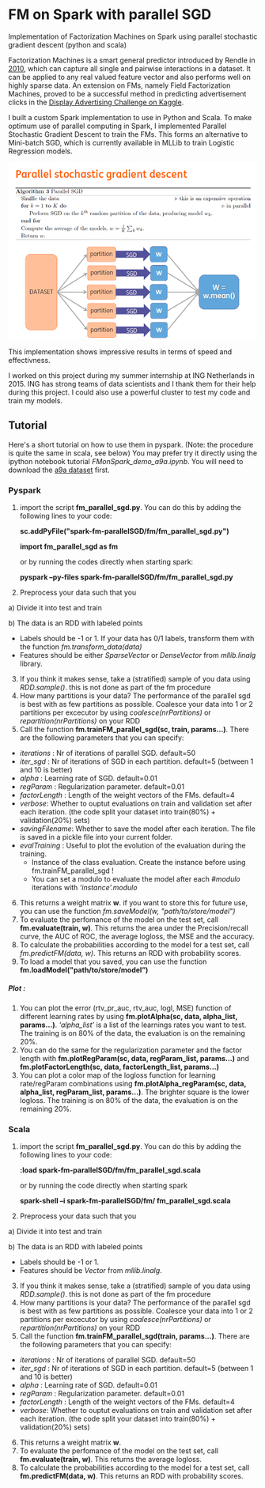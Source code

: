 # FM on Spark with parallel SGD

Implementation of Factorization Machines on Spark using parallel stochastic gradient descent (python and scala)

Factorization Machines is a smart general predictor introduced by Rendle in [2010](http://www.ismll.uni-hildesheim.de/pub/pdfs/Rendle2010FM.pdf), which can capture all single and pairwise interactions in a dataset. It can be applied to any real valued feature vector and also performs well on highly sparse data. An extension on FMs, namely Field Factorization Machines, proved to be a successful method in predicting advertisement clicks in the [Display Advertising Challenge on Kaggle](https://www.kaggle.com/c/criteo-display-ad-challenge/forums/t/10555/3-idiots-solution-libffm).

I built a custom Spark implementation to use in Python and Scala.
To make optimum use of  parallel computing in Spark, I implemented Parallel Stochastic Gradient Descent to train the FMs. This forms an alternative to Mini-batch SGD, which is currently available in MLLib to train Logistic Regression models.

 ![parallel-sgd](img/parallel_sgd.PNG)
 
 

This implementation shows impressive results in terms of speed and effectivness.



I worked on this project during my summer internship at ING Netherlands in 2015. ING has strong teams of data scientists and I thank them for their help during this project. I could also use a powerful cluster to test my code and train my models.


## Tutorial
Here's a short tutorial on how to use them in pyspark. (Note: the procedure is quite the same in scala, see below)
You may prefer try it directly using the ipython notebook tutorial *FMonSpark_demo_a9a.ipynb*. You will need to download the [a9a dataset](https://www.csie.ntu.edu.tw/~cjlin/libsvmtools/datasets/binary.html#a9a) first.



### Pyspark

1. import the script **fm_parallel_sgd.py**. You can do this by adding the following lines to your code:

   **sc.addPyFile("spark-fm-parallelSGD/fm/fm_parallel_sgd.py")**

   **import fm_parallel_sgd as fm**

   or by running the codes directly when starting spark:

   **pyspark –py-files spark-fm-parallelSGD/fm/fm_parallel_sgd.py**


2. Preprocess your data such that you

 a) Divide it into test and train
 
 b) The data is an RDD with labeled points
  - Labels should be -1 or 1. If your data has 0/1 labels, transform them with the function *fm.transform_data(data)*
  - Features should be either *SparseVector* or *DenseVector* from *mllib.linalg* library.

3. If you think it makes sense, take a (stratified) sample of you data using *RDD.sample()*. this is not done as part of the fm procedure
4. How many partitions is your data? The performance of the parallel sgd is best with as few partitions as possible. Coalesce your data into 1 or 2 partitions per excecutor by using *coalesce(nrPartitions)* or *repartition(nrPartitions)* on your RDD
5. Call the function **fm.trainFM_parallel_sgd(sc, train, params...)**. There are the following parameters that you can specify:
 - *iterations* : Nr of iterations of parallel SGD. default=50
 - *iter_sgd* : Nr of iterations of SGD in each partition. default=5 (between 1 and 10 is better)
 - *alpha* : Learning rate of SGD. default=0.01
 - *regParam* : Regularization parameter. default=0.01
 - *factorLength* : Length of the weight vectors of the FMs. default=4
 - *verbose*: Whether to ouptut evaluations on train and validation set after each iteration. (the code split your dataset into train(80%) + validation(20%) sets)
 - *savingFilename*: Whether to save the model after each iteration. The file is saved in a pickle file into your current folder.
 - *evalTraining* : Useful to plot the evolution of the evaluation during the training.
   - Instance of the class evaluation. Create the instance before using fm.trainFM_parallel_sgd !
    - You can set a modulo to evaluate the model after each *#modulo* iterations with *‘instance’.modulo*

6. This returns a weight matrix **w**. if you want to store this for future use, you can use the function *fm.saveModel(w, "path/to/store/model")*
7. To evaluate the perfomance of the model on the test set, call **fm.evaluate(train, w)**. This returns the area under the Precision/recall curve, the AUC of ROC, the average logloss, the MSE and the accuracy.
8. To calculate the probabilities according to the model for a test set, call *fm.predictFM(data, w)*. This returns an RDD with probability scores.
9. To load a model that you saved, you can use the function **fm.loadModel("path/to/store/model”)**

##### Plot :
1. You can plot the error (rtv_pr_auc, rtv_auc, logl, MSE) function of different learning rates by using **fm.plotAlpha(sc, data, alpha_list, params…)**. *'alpha_list’* is a list of the learnings rates you want to test. The training is on 80% of the data, the evaluation is on the remaining 20%.
2. You can do the same for the regularization parameter and the factor length with **fm.plotRegParam(sc, data, regParam_list, params…)** and **fm.plotFactorLength(sc, data, factorLength_list, params…)**
3. You can plot a color map of the logloss function for learning rate/regParam combinations using **fm.plotAlpha_regParam(sc, data, alpha_list, regParam_list, params…)**. The brighter square is the lower logloss. The training is on 80% of the data, the evaluation is on the remaining 20%.


### Scala

1. import the script **fm_parallel_sgd.py**. You can do this by adding the following lines to your code:

    **:load spark-fm-parallelSGD/fm/fm_parallel_sgd.scala**

    or by running the code directly when starting spark

    **spark-shell –i spark-fm-parallelSGD/fm/ fm_parallel_sgd.scala**


2. Preprocess your data such that you

 a) Divide it into test and train
 
 b) The data is an RDD with labeled points
  - Labels should be -1 or 1.
  - Features should be *Vector* from *mllib.linalg*.

3. If you think it makes sense, take a (stratified) sample of you data using *RDD.sample()*. this is not done as part of the fm procedure
4. How many partitions is your data? The performance of the parallel sgd is best with as few partitions as possible. Coalesce your data into 1 or 2 partitions per excecutor by using *coalesce(nrPartitions)* or *repartition(nrPartitions)* on your RDD
5. Call the function **fm.trainFM_parallel_sgd(train, params...)**. There are the following parameters that you can specify:
 - *iterations* : Nr of iterations of parallel SGD. default=50
 - *iter_sgd* : Nr of iterations of SGD in each partition. default=5 (between 1 and 10 is better)
 - *alpha* : Learning rate of SGD. default=0.01
 - *regParam* : Regularization parameter. default=0.01
 - *factorLength* : Length of the weight vectors of the FMs. default=4
 - *verbose*: Whether to ouptut evaluations on train and validation set after each iteration. (the code split your dataset into train(80%) + validation(20%) sets)

6. This returns a weight matrix **w**.
7. To evaluate the perfomance of the model on the test set, call **fm.evaluate(train, w)**. This returns the average logloss.
8. To calculate the probabilities according to the model for a test set, call **fm.predictFM(data, w)**. This returns an RDD with probability scores.



